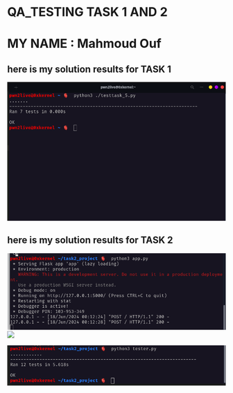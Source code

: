 # QA_TESTING TASK 1 AND 2
# MY NAME : Mahmoud Ouf
## here is my solution results for TASK 1 
![RESULTS OF TASK 1](/Screenshot_from_2024-06-17_23-55-46.png)


## here is my solution results for TASK 2

![FLASK APP](/terminal.png)
![](/flask_web)


![UNIT TESTER FOR WEB APP](/tester.png)
